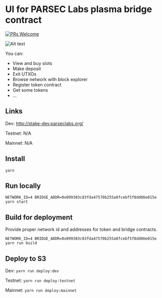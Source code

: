 # UI for PARSEC Labs plasma bridge contract

[![PRs Welcome](https://img.shields.io/badge/PRs-welcome-brightgreen.svg?style=flat-square)](http://makeapullrequest.com)

![Alt text](screenshot.png)

You can:

- View and buy slots
- Make deposit
- Exit UTXOs
- Browse network with block explorer
- Register token contract
- Get some tokens
- ...

## Links

Dev: http://stake-dev.parseclabs.org/

Testnet: N/A

Mainnet: N/A

## Install

`yarn`

## Run locally

```
NETWORK_ID=4 BRIDGE_ADDR=0x099303c83fda47570b255a8fcebf5f8dd86e015e yarn start
```

## Build for deployment

Provide proper network id and addresses for token and bridge contracts.

```
NETWORK_ID=4 BRIDGE_ADDR=0x099303c83fda47570b255a8fcebf5f8dd86e015e yarn run build
```

## Deploy to S3

Dev: `yarn run deploy:dev`

Testnet: `yarn run deploy:testnet`

Mainnet: `yarn run deploy:mainnet`
